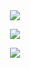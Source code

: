 <div align="center">
  <a href="https://budtmo.github.io"><img src="https://github-readme-stats.vercel.app/api?username=budtmo&hide=contribs&count_private=true&show_icons=true"></a>
  
  <a href="https://budtmo.github.io"><img src="https://github-readme-stats.vercel.app/api/top-langs/?username=budtmo"></a>
  
  <a href="https://budtmo.github.io"><img src="https://github-profile-trophy.vercel.app/?username=budtmo&row=2&column=3"></a>
</p>
